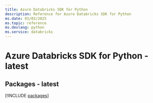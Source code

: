 ```yaml
---
title: Azure Databricks SDK for Python
description: Reference for Azure Databricks SDK for Python
ms.date: 03/03/2025
ms.topic: reference
ms.devlang: python
ms.service: databricks
---
```

# Azure Databricks SDK for Python - latest
## Packages - latest
[!INCLUDE [packages](databricks-index.md)]